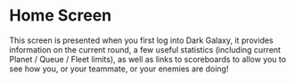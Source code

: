 # **Home Screen**

This screen is presented when you first log into Dark Galaxy, it provides information on the current round, a few useful statistics (including current Planet / Queue / Fleet limits), as well as links to scoreboards to allow you to see how you, or your teammate, or your enemies are doing!

